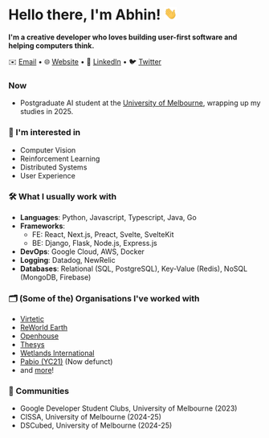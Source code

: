 # Hello there, I'm Abhin! <img src="https://raw.githubusercontent.com/ABSphreak/ABSphreak/master/gifs/Hi.gif" height="25px">

**I'm a creative developer who loves building user-first software and helping computers think.**

✉️ [Email](mailto:hi@abhin.dev) • 🌐 [Website](https://www.abhin.dev/) • 👔 [LinkedIn](https://www.linkedin.com/in/abhinrustagi) • 🐦 [Twitter](https://www.twitter.com/abhinrustagi)

### Now

- Postgraduate AI student at the [University of Melbourne](https://www.unimelb.edu.au/), wrapping up my studies in 2025.

### 🧪 I'm interested in

- Computer Vision
- Reinforcement Learning
- Distributed Systems
- User Experience

### 🛠️ What I usually work with

- **Languages**: Python, Javascript, Typescript, Java, Go
- **Frameworks**:
    - FE: React, Next.js, Preact, Svelte, SvelteKit
    - BE: Django, Flask, Node.js, Express.js
- **DevOps**: Google Cloud, AWS, Docker
- **Logging**: Datadog, NewRelic
- **Databases**: Relational (SQL, PostgreSQL), Key-Value (Redis), NoSQL (MongoDB, Firebase)

### 🗂️ (Some of the) Organisations I've worked with

<!-- Add Something here -->

- [Virtetic](https://www.virtetic.com.au/)
- [ReWorld Earth](https://www.reworld.eco/)
- [Openhouse](https://www.openhouse.study/)
- [Thesys](https://www.thesys.dev/)
- [Wetlands International](https://www.wetlands.org/)
- [Pabio (YC21)](https://www.pabio.com) (Now defunct)
- and [more](https://www.linkedin.com/in/abhinrustagi)!

### 👥 Communities

- Google Developer Student Clubs, University of Melbourne (2023)
- CISSA, University of Melbourne (2024-25)
- DSCubed, University of Melbourne (2024-25)
